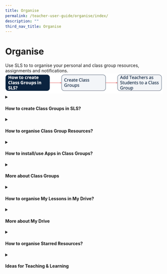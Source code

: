 ```yaml
---
title: Organise
permalink: /teacher-user-guide/organise/index/
description: ""
third_nav_title: Organise
---
```

<h1>Organise</h1>
Use SLS to to organise your personal and class group resources, assignments and notifications.

<img alt="Flow Organise" src="/images/2Teacher/Flow-Organise.png">

<details>
 <summary><h4>How to create Class Groups in SLS?</h4></summary>

<ul>
  <li><a href="/teacher-user-guide/organise/about-class-groups/" target="_blank">About Class Groups (New)</a></li>
  <li><a href="/teacher-user-guide/organise/create-class-groups/" target="_blank">(1) Create Class Groups (New)</a></li>
  <li><a href="/teacher-user-guide/organise/add-teachers-as-students-to-a-class-group/" target="_blank">(2) Add Teachers as Students to a Class Group</a></li>
</ul>
</details>

<details>
 <summary><h4>How to organise Class Group Resources?</h4></summary>
	
<ul>
<li><a href="/teacher-user-guide/organise/manage-class-group-resources/" target="_blank">Manage Class Group Resources</a></li>
</ul>
</details>

<details>
 <summary><h4>How to install/use Apps in Class Groups?</h4></summary>
   <ul>
      <li><a href="/teacher-user-guide/organise/install-and-launch-apps/" target="_blank">Install and Launch Apps</a></li>
      <li><a href="/teacher-user-guide/organise/app-faqs/" target="_blank">App FAQs</a></li>
    </ul>
</details>

<details>
 <summary><h4>More about Class Groups</h4></summary>
	
<ul>
  <li><a target="_blank" href="/teacher-user-guide/organise/pin-class-groups/">Pin Class Groups (Enhanced)</a></li>
  <li><a target="_blank" href="/teacher-user-guide/organise/archive-class-groups/">Archive Class Groups</a></li>
  <li><a target="_blank" href="/teacher-user-guide/organise/view-past-class-groups/">View Past Class Groups</a></li>
</ul>
</details>

<details>
 <summary><h4>How to organise My Lessons in My Drive?</h4></summary>
	
<ul>
  <li><a target="_blank" href="/teacher-user-guide/organise/access-my-drive/">(1) Access My Drive</a></li>
  <li><a target="_blank" href="/teacher-user-guide/organise/search-in-my-drive/">(2) Search in My Drive</a></li>
  <li><a target="_blank" href="/teacher-user-guide/organise/create-new-folders/">(3a) Create New Folders</a></li>
	  <li><a target="_blank" href="/teacher-user-guide/organise/view-lessons-shared-with-me/">(3b) View Lessons Shared with Me</a></li>
  <li><a target="_blank" href="/teacher-user-guide/organise/delete-resources/">(4) Delete Resources</a></li>
</ul>
</details>

<details>
 <summary><h4>More about My Drive</h4></summary>
	
<ul>
  <li><a target="_blank" href="/teacher-user-guide/organise/copy-lessons-within-my-drive/">Copy Lessons within My Drive</a></li>
  <li><a target="_blank" href="/teacher-user-guide/organise/manage-folders/">Manage Folders</a></li>
  <li><a target="_blank" href="/teacher-user-guide/organise/restore-resources-from-trash/">Restore Resources from Trash</a></li>
</ul>
</details>
	
<details>
 <summary><h4>How to organise Starred Resources?</h4></summary>
<ul>
  <li><a target="_blank" href="/teacher-user-guide/organise/star-resources/">Star Resources</a></li>
</ul>
</details>

<details>
 <summary><h4>Ideas for Teaching &amp; Learning</h4></summary>
<ul>
	<p>1. Recommended User Flows</p>
  <li><a target="_blank" href="/teachers/sls-superhero-quiz/assign-past-exam-questions/">Assign past exam questions</a></li>
  <li><a target="_blank" href="/teachers/sls-superhero-quiz/co-create-lessons-in-class-groups/">Co-create Lessons in Class Groups</a></li>
  <li><a target="_blank" href="/teachers/sls-superhero-quiz/conduct-eassessments-in-class/">Conduct e-Assessments in Class</a></li>
  <li><a target="_blank" href="/teachers/sls-superhero-quiz/create-professional-learning-circles/">Create Professional Learning Circles</a></li>
  <li><a target="_blank" href="/teachers/sls-superhero-quiz/differentiate-learning-lessons-and-activities/">Differentiate learning lessons and activities</a></li>
  <li><a target="_blank" href="/teachers/sls-superhero-quiz/digitise-past-year-papers-for-practice/">Digitise past year papers for practice</a></li>
  <li><a target="_blank" href="/teachers/sls-superhero-quiz/empower-students-to-be-self-directed-learners/">Empower students to be self-directed learners</a></li>
  <li><a target="_blank" href="/teachers/sls-superhero-quiz/encourage-curiosity-through-class-groups/">Encourage curiosity through Class Groups</a></li>
  <li><a target="_blank" href="/teachers/sls-superhero-quiz/facilitating-schoolwide-pd/">Facilitating School-wide PD</a></li>
  <li><a target="_blank" href="/teachers/sls-superhero-quiz/integrate-external-sites-and-applications/">Integrate external sites and applications</a></li>
  <li><a target="_blank" href="/teachers/sls-superhero-quiz/jigsaw-activities-for-teamwork/">Jigsaw Activities for Teamwork</a></li>
  <li><a target="_blank" href="/teachers/sls-superhero-quiz/manage-in-class-teaching-more-effectively/">Manage in-class teaching more effectively</a></li>
  <li><a target="_blank" href="/teachers/sls-superhero-quiz/motivate-students-with-a-game-like-experience/">Motivate students with a game-like experience</a></li>
  <li><a target="_blank" href="/teachers/sls-superhero-quiz/nurture-collaboration-in-gamified-lessons/">Nurture collaboration in Gamified Lessons</a></li>
  <li><a target="_blank" href="/teachers/sls-superhero-quiz/track-students-learning-progress/">Track students’ Learning Progress</a></li>
		<p>2. Useful Resources</p>
</ul>
<ul>
  <li><a target="_blank" href="/files/Userguide/Useful%20Resources/R18_ClassGroupPoll.pdf">Class Group Poll</a></li>
  <li><a target="_blank" href="/files/Userguide/Useful%20Resources/R18_Enhanced_Lesson_Authoring_navigation.pdf">Enhanced Lesson Authoring and Navigation</a></li>
  <li><a target="_blank" href="/files/Userguide/Useful%20Resources/Using_SLS_for_Dept_review.pdf">Using SLS for Department Teaching &amp; Learning Review</a></li>
  <li><a target="_blank" href="http://for.edu.sg/EVS">Eliciting Voices of Students with Diverse Learning Needs</a></li>
  <li><a target="_blank" href="/files/Userguide/Useful%20Resources/Phygital_learning.pdf">Let's get Phygital with SLS</a></li>
  <li><a target="_blank" href="/files/Userguide/Useful%20Resources/TeamsvsSubgroups.pdf">Teams vs Subgroups</a></li>
</ul>
</details>
